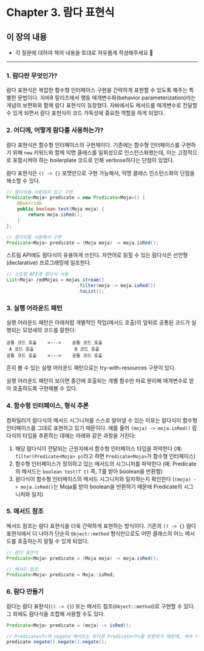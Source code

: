 # Chapter 3. 람다 표현식

## 이 장의 내용

- 각 질문에 대하여 책의 내용을 토대로 자유롭게 작성해주세요 🧢

---

### 1. 람다란 무엇인가?
람다 표현식은 복잡한 함수형 인터페이스 구현을 간략하게 표현할 수 있도록 해주는 특별한 문법이다. 자바8 릴리즈에서 행동 매개변수화(behavior parameterization)라는 개념의 보편화와 함께 람다 표현식이 등장했다. 자바에서도 메서드를 매개변수로 전달할 수 있게 되면서 람다 표현식이 코드 가독성에 중요한 역할을 하게 되었다.

### 2. 어디에, 어떻게 람다를 사용하는가?
람다 표현식은 함수형 인터페이스의 구현체이다. 기존에는 함수형 인터페이스를 구현하기 위해 `new` 키워드와 함께 익명 클래스를 일회성으로 인스턴스화했는데, 이는 고정적으로 포함시켜야 하는 boilerplate 코드로 인해 verbose하다는 단점이 있었다.

람다 표현식은 `() -> {}` 포맷만으로 구현 가능해서, 익명 클래스 인스턴스화의 단점을 해소할 수 있다.
```java
// 람다식을 사용하지 않고 구현
Predicate<Moja> predicate = new Predicate<Moja>() {
    @Override
    public boolean test(Moja moja) {
        return moja.isRed();
    }
};

// 람다식을 사용해서 구현
Predicate<Moja> predicate = (Moja moja) -> moja.isRed();
```
스트림 API에도 람다식이 유용하게 쓰인다. 자연어로 읽힐 수 있는 람다식은 선언형(declarative) 프로그래밍에 일조한다.
```java
// 스트림 API에 람다식 사용
List<Moja> redMojas = mojas.stream()
                          .filter(moja -> moja.isRed())
                          .toList();
```

### 3. 실행 어라운드 패턴
실행 어라운드 패턴은 아래처럼 개별적인 작업(메서드 호출)의 앞뒤로 공통된 코드가 실행되는 모양새의 코드를 말한다:
```
공통 코드 호출    <--->    공통 코드 호출
 A 코드 호출               B 코드 호출
공통 코드 호출    <--->    공통 코드 호출
```
흔히 볼 수 있는 실행 어라운드 패턴으로는 try-with-resources 구문이 있다.

실행 어라운드 패턴이 보이면 중간에 호출되는 개별 함수만 따로 분리해 매개변수로 받아 호출하도록 구현해볼 수 있다.

### 4. 함수형 인터페이스, 형식 추론
컴파일러가 람다식의 메서드 시그니처를 스스로 알아낼 수 있는 이유는 람다식이 함수형 인터페이스를 그대로 표현하고 있기 때문이다. 예를 들어 `(moja) -> moja.isRed()` 람다식의 타입을 추론하는 데에는 아래와 같은 과정을 거친다:
1. 해당 람다식이 전달되는 근원지에서 함수형 인터페이스 타입을 파악한다 (예: `filter(Predicate<Moja> p)`라고 하면 `Predicate<Moja>`가 함수형 인터페이스)
2. 함수형 인터페이스가 정의하고 있는 메서드의 시그니처를 파악한다 (예: Predicate<T>의 메서드는 `boolean test(T t)` 즉, T를 받아 boolean을 반환함)
3. 람다식이 함수형 인터페이스의 메서드 시그니처와 일치하는지 확인한다 (`(moja) -> moja.isRed()`는 Moja를 받아 boolean을 반환하기 때문에 Predicate<Moja>의 시그니처와 일치)

### 5. 메서드 참조
메서드 참조는 람다 표현식을 더욱 간략하게 표현하는 방식이다. 기존의 `() -> {}` 람다 표현식에서 더 나아가 단순히 `Object::method` 형식만으로도 어떤 클래스의 어느 메서드를 호출하는지 알릴 수 있게 되었다.
```java
// 람다 표현식
Predicate<Moja> predicate = (Moja moja) -> moja.isRed();

// 메서드 참조
Predicate<Moja> predicate = Moja::isRed;
```

### 6. 람다 만들기
람다는 람다 표현식(`() -> {}`) 또는 메서드 참조(`Object::method`)로 구현할 수 있다. 그 외에도 람다식을 조합해 사용할 수도 있다.
```java
Predicate<Moja> predicate = (moja) -> isRed();

// Predicate<T>의 negate 메서드는 또다른 Predicate<T>를 반환하기 때문에, 계속 이어서 사용할 수 있음
predicate.negate().negate().negate();
```
